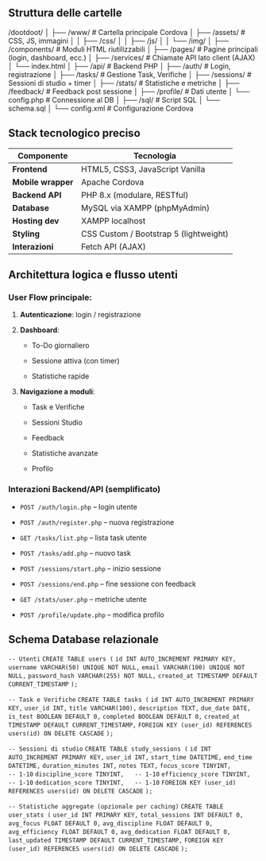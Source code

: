 
## Struttura delle cartelle

/dootdoot/
│
├── /www/                      # Cartella principale Cordova
│   ├── /assets/              # CSS, JS, immagini
│   │   ├── /css/
│   │   ├── /js/
│   │   └── /img/
│   ├── /components/          # Moduli HTML riutilizzabili
│   ├── /pages/               # Pagine principali (login, dashboard, ecc.)
│   ├── /services/            # Chiamate API lato client (AJAX)
│   └── index.html
│
├── /api/                     # Backend PHP
│   ├── /auth/                # Login, registrazione
│   ├── /tasks/               # Gestione Task, Verifiche
│   ├── /sessions/           # Sessioni di studio + timer
│   ├── /stats/              # Statistiche e metriche
│   ├── /feedback/           # Feedback post sessione
│   ├── /profile/            # Dati utente
│   └── config.php           # Connessione al DB
│
├── /sql/                     # Script SQL
│   └── schema.sql
│
└── config.xml                # Configurazione Cordova

## Stack tecnologico preciso

|Componente|Tecnologia|
|---|---|
|**Frontend**|HTML5, CSS3, JavaScript Vanilla|
|**Mobile wrapper**|Apache Cordova|
|**Backend API**|PHP 8.x (modulare, RESTful)|
|**Database**|MySQL via XAMPP (phpMyAdmin)|
|**Hosting dev**|XAMPP localhost|
|**Styling**|CSS Custom / Bootstrap 5 (lightweight)|
|**Interazioni**|Fetch API (AJAX)|

## Architettura logica e flusso utenti

### **User Flow principale:**

1. **Autenticazione**: login / registrazione
    
2. **Dashboard**:
    
    - To-Do giornaliero
        
    - Sessione attiva (con timer)
        
    - Statistiche rapide
        
3. **Navigazione a moduli**:
    
    - Task e Verifiche
        
    - Sessioni Studio
        
    - Feedback
        
    - Statistiche avanzate
        
    - Profilo
        

### **Interazioni Backend/API (semplificato)**

- `POST /auth/login.php` – login utente
    
- `POST /auth/register.php` – nuova registrazione
    
- `GET /tasks/list.php` – lista task utente
    
- `POST /tasks/add.php` – nuovo task
    
- `POST /sessions/start.php` – inizio sessione
    
- `POST /sessions/end.php` – fine sessione con feedback
    
- `GET /stats/user.php` – metriche utente
    
- `POST /profile/update.php` – modifica profilo

## Schema Database relazionale

`-- Utenti`
`CREATE TABLE users (`
    `id INT AUTO_INCREMENT PRIMARY KEY,`
    `username VARCHAR(50) UNIQUE NOT NULL,`
    `email VARCHAR(100) UNIQUE NOT NULL,`
    `password_hash VARCHAR(255) NOT NULL,`
    `created_at TIMESTAMP DEFAULT CURRENT_TIMESTAMP`
`);`

`-- Task e Verifiche`
`CREATE TABLE tasks (`
    `id INT AUTO_INCREMENT PRIMARY KEY,`
    `user_id INT,`
    `title VARCHAR(100),`
    `description TEXT,`
    `due_date DATE,`
    `is_test BOOLEAN DEFAULT 0,`
    `completed BOOLEAN DEFAULT 0,`
    `created_at TIMESTAMP DEFAULT CURRENT_TIMESTAMP,`
    `FOREIGN KEY (user_id) REFERENCES users(id) ON DELETE CASCADE`
`);`

`-- Sessioni di studio`
`CREATE TABLE study_sessions (`
    `id INT AUTO_INCREMENT PRIMARY KEY,`
    `user_id INT,`
    `start_time DATETIME,`
    `end_time DATETIME,`
    `duration_minutes INT,`
    `notes TEXT,`
    `focus_score TINYINT,        -- 1-10`
    `discipline_score TINYINT,   -- 1-10`
    `efficiency_score TINYINT,   -- 1-10`
    `dedication_score TINYINT,   -- 1-10`
    `FOREIGN KEY (user_id) REFERENCES users(id) ON DELETE CASCADE`
`);`

`-- Statistiche aggregate (opzionale per caching)`
`CREATE TABLE user_stats (`
    `user_id INT PRIMARY KEY,`
    `total_sessions INT DEFAULT 0,`
    `avg_focus FLOAT DEFAULT 0,`
    `avg_discipline FLOAT DEFAULT 0,`
    `avg_efficiency FLOAT DEFAULT 0,`
    `avg_dedication FLOAT DEFAULT 0,`
    `last_updated TIMESTAMP DEFAULT CURRENT_TIMESTAMP,`
    `FOREIGN KEY (user_id) REFERENCES users(id) ON DELETE CASCADE`
`);`
